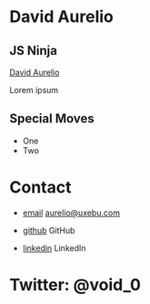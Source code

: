 David Aurelio
=============

JS Ninja
--------

[David Aurelio](/media/img/team/aurelio.png)

Lorem ipsum

Special Moves
-------------

* One
* Two

Contact
=======

* [email](mailto:aurelio@uxebu.com)
  aurelio@uxebu.com

* [github](http://github.com/...)
  GitHub

* [linkedin](http://www.linkedin.com/in/...)
  LinkedIn

Twitter: @void_0
================

